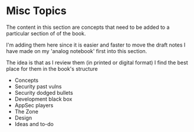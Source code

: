 # Misc Topics

The content in this section are concepts that need to be added to a particular section of of the book.

I'm adding them here since it is easier and faster to move the draft notes I have made on my 'analog notebook' first into this section.

The idea is that as I review them (in printed or digital format) I find the best place for them in the book's structure


- Concepts
- Security past vulns
- Security dodged bullets
- Development black box
- AppSec players
- The Zone
- Design
- Ideas and to-do
